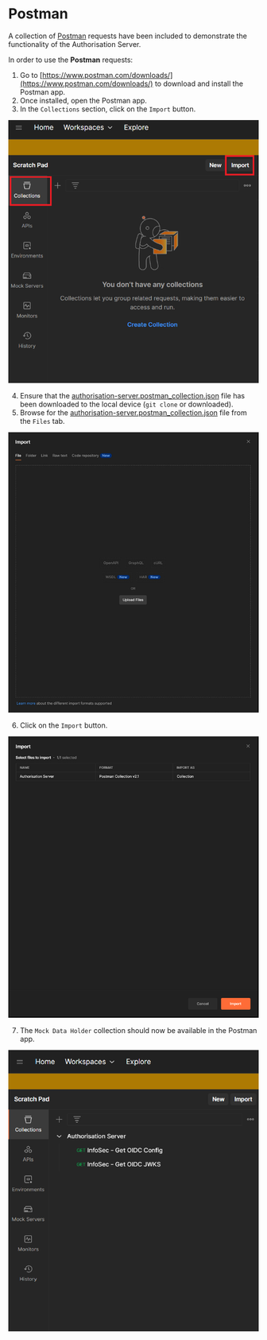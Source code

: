 # Postman

A collection of [Postman](https://www.postman.com/) requests have been included to demonstrate the functionality of the Authorisation Server.

In order to use the **Postman** requests:

1. Go to [https://www.postman.com/downloads/](https://www.postman.com/downloads/) to download and install the Postman app.
2. Once installed, open the Postman app.
3. In the `Collections` section, click on the `Import` button.

![Postman - Authorisation Server Collection - Step 3](postman-authorisation-server-collection.png)

4. Ensure that the [authorisation-server.postman_collection.json](authorisation-server.postman_collection.json) file has been downloaded to the local device (`git clone` or downloaded).
5. Browse for the [authorisation-server.postman_collection.json](authorisation-server.postman_collection.json) file from the `Files` tab.

![Postman - Authorisation Server Collection - Step 5](postman-authorisation-server-collection-import.png)

6. Click on the `Import` button.

![Postman - Authorisation Server Collection - Step 6](postman-authorisation-server-collection-import-2.png)

7. The `Mock Data Holder` collection should now be available in the Postman app.

![Postman - Authorisation Server Collection - Step 7](postman-authorisation-server-collection-imported.png)